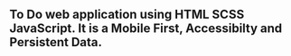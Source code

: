## To Do web application using HTML SCSS JavaScript. It is a Mobile First, Accessibilty and Persistent Data.
